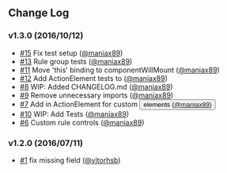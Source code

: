 ## Change Log

### v1.3.0 (2016/10/12)
- [#15](https://github.com/sapientglobalmarkets/react-querybuilder/pull/15) Fix test setup ([@maniax89](https://github.com/maniax89))
- [#13](https://github.com/sapientglobalmarkets/react-querybuilder/pull/13) Rule group tests ([@maniax89](https://github.com/maniax89))
- [#11](https://github.com/sapientglobalmarkets/react-querybuilder/pull/11) Move 'this' binding to componentWillMount ([@maniax89](https://github.com/maniax89))
- [#12](https://github.com/sapientglobalmarkets/react-querybuilder/pull/12) Add ActionElement tests to <Rule /> ([@maniax89](https://github.com/maniax89))
- [#8](https://github.com/sapientglobalmarkets/react-querybuilder/pull/8) WIP: Added CHANGELOG.md ([@maniax89](https://github.com/maniax89))
- [#9](https://github.com/sapientglobalmarkets/react-querybuilder/pull/9) Remove unnecessary imports ([@maniax89](https://github.com/maniax89))
- [#7](https://github.com/sapientglobalmarkets/react-querybuilder/pull/7) Add in ActionElement for custom <button /> elements ([@maniax89](https://github.com/maniax89))
- [#10](https://github.com/sapientglobalmarkets/react-querybuilder/pull/10) WIP: Add <Rule /> Tests ([@maniax89](https://github.com/maniax89))
- [#6](https://github.com/sapientglobalmarkets/react-querybuilder/pull/6) Custom rule controls ([@maniax89](https://github.com/maniax89))

### v1.2.0 (2016/07/11)
- [#1](https://github.com/sapientglobalmarkets/react-querybuilder/pull/1) fix missing field ([@vitorhsb](https://github.com/vitorhsb))